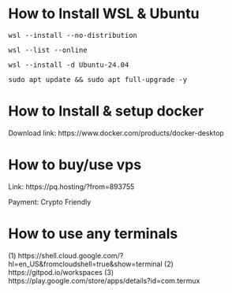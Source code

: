 <h1>How to Install WSL & Ubuntu</h1>

<pre>wsl --install --no-distribution</pre>
<pre>wsl --list --online</pre>
<pre>wsl --install -d Ubuntu-24.04</pre>
<pre>sudo apt update && sudo apt full-upgrade -y</pre>
<h1>How to Install & setup docker</h1>
Download link: https://www.docker.com/products/docker-desktop
<h1>How to buy/use vps</h1>
Link: https://pq.hosting/?from=893755

Payment: Crypto Friendly
<h1>How to use any terminals</h1>
(1) https://shell.cloud.google.com/?hl=en_US&fromcloudshell=true&show=terminal
(2) https://gitpod.io/workspaces
(3) https://play.google.com/store/apps/details?id=com.termux

